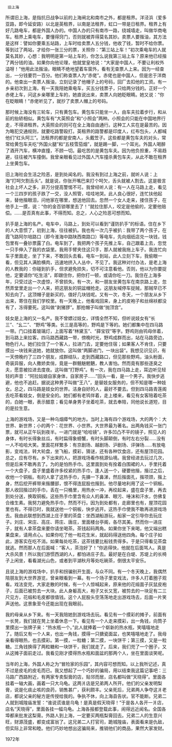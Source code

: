      旧上海 

   所谓旧上海，是指抗日战争以前的上海闸北和南市之外，都是租界。洋泾浜（爱多亚路，即今延安路）以北是英租界，以南是法租界，虹口一带是日租界。租界上有好几路电车，都是外国人办的。中国人办的只有南市一路，绕城墙走，叫做华商电车。租界上乘电车，要懂得窍门，否则就被弄得莫名其妙。卖票人要揩油，其方法是这样：譬如你要乘五站路，上车时给卖票人五分钱，他收了钱，暂时不给你票。等到过了两站，才给你一张三分的票，关照你：“第三站上车！”初次乘电车的人就莫名其妙，心想：我明明是第一站上车的，你怎么说我第三站上车？原来他已经揩了两分钱的油。如果你向他论理，他就堂皇地说：“大家是中国人，不要让利权外溢呀！”他用此法揩油，眼睛不绝地望着车窗外，看有无查票人上来。因为一经查出，一分钱要罚一百分。他们称查票人为“赤佬”。赤佬也是中国人，但是忠于洋商的。他查出一卖票人揩油，立刻记录了他帽子上的号码，回厂去扣他的工资。有一乡亲初次到上海，有一天我陪她乘电车，买五分钱票子，只给两分钱的。正好一个赤佬上车，问这乡亲哪里上车的，她直说出来，卖票人向她眨眼睛。她又说：“你在眨眼睛！”赤佬听见了，就抄了卖票人帽上的号码。 

   那时候上海没有三轮车，只有黄包车。黄包车只能坐一人，由车夫拉着步行，和从前的抬轿相似。黄包车有“大英照会”和“小照会”两种。小照会的只能在中国地界行走，不得进租界。大英照会的则可在全上海自由通行。这种工人实在是最苦的。因为略犯交通规则，就要吃路警殴打。英租界的路警都是印度人，红布包头，人都喊他们“红头阿三”。法租界的都是安南人，头戴笠子。这些都是黄包车夫的对头，常常给黄包车夫吃“外国火腿”和“五枝雪茄烟”，就是踢一脚，一个耳光。外国人喝醉了酒开汽车，横冲直撞，不顾一切。最吃苦的是黄包车夫。因为他负担重，不易趋避，往往被汽车撞倒。我曾亲眼看见过外国人汽车撞杀黄包车夫，从此不敢在租界上坐黄包车。 

   旧上海社会生活之险恶，是到处闻名的。我没有到过上海之前，就听人说：上海“打呵欠割舌头”。就是说，你张开嘴巴来打个呵欠，舌头就被人割去。这是极言社会上坏人之多，非万分提高警惕不可。我曾经听人说：有一人在马路上走，看见一个三四岁的孩子跌了一交，没人照管，哇哇地哭。此人良心很好，连忙扶他起来，替他揩眼泪，问他家在哪里，想送他回去。忽然一个女人走来，搂住孩子，在他手上一摸，说：“你的金百锁哪里去了！”就拉住那人，咬定是他偷的，定要他赔偿。……是否真有此事，不得而知。总之，人心之险恶可想而知。 

   扒手是上海的名产。电车中，马路上，到处可以看到“谨防扒手”的标语。住在乡下的人大意惯了，初到上海，往往被扒。我也有一次几乎被扒：我带了两个孩子，在霞飞路阿尔培路口（即今淮海中路陕西南路口）等电车，先向烟纸店兑一块钱，钱包里有一叠钞票露了白。电车到了，我把两个孩子先推上车，自己跟着上去，忽觉一只手伸入了我的衣袋里。我用手臂夹住这只手，那人就被我拖上车子。我连忙向车子里面走，坐了下来，不敢回头去看。电车一到站，此人立刻下车，我偷眼一看，但见其人满脸横肉，迅速地挤入人丛中，不见了。我这种对付办法，是老上海的人教我的：你碰到扒手，但求避免损失，切不可注意看他。否则，他以为你要捉他，定要请你“吃生活”，即跟住你，把你打一顿，或请你吃一刀。我住在上海多年，只受过这一次虚惊，不曾损失。有一次，和一朋友坐黄包车在南京路上走，忽然弄堂里走出一个人来，把这朋友的铜盆帽抢走。这朋友喊停车捉贼，那贼早已不知去向了。这顶帽子是新买的，值好几块钱呢。又有一次，冬天，一个朋友从乡下出来，寄住在我们学校里。有一天晚上，他看戏回来，身上的皮袍子和丝绵袄都没有了，冻得要死。这叫做“剥猪猡”。那抢帽子叫做“抛顶宫”。 

   妓女是上海的又一名产。我不曾嫖过妓女，详情全然不知，但听说妓女有“长三”、“幺二”、“野鸡”等类。长三是高等的，野鸡是下等的。她们都集中在四马路一带。门口挂着玻璃灯，上面写着“林黛玉”、“薛宝钗”等字。野鸡则由鸨母伴着，到马路上来拉客。四马路西藏路一带，傍晚时光，野鸡成群而出，站在马路旁边，物色行人。她们拉住了一个客人，拉进门去，定要他住宿；如果客人不肯住，只要摸出一块钱来送她，她就放你。这叫做“两脚进门，一块出袋”。我想见识见识，有一天傍晚约了三四个朋友，成群结队，走到西藏路口，但见那些野鸡，油头粉面，奇装异服，向人撒娇卖俏，竟是一群魑魅魍魉，教人害怕。然而竟有那些逐臭之夫，愿意被拉进去度夜。这叫做“打野鸡”。有一次，我在四马路上走，耳边听见轻轻的声音：“阿拉姑娘自家身体，自家房子……”回头一看，是一个男子。我快步逃避，他也不追赶。据说这种男子叫做“王八”，是替妓女服务的，但不知是哪一种妓女。总之，四马路是妓女的世界。洁身自好的人，最好不要去。但到四马路青莲阁去吃茶看妓女，倒是安全的。她们都有老鸨伴着，走上楼来，看见有女客陪着吃茶的，白她一眼，表示醋意；看见单身男子坐着吃茶，就去奉陪，同他说长道短，目的是拉生意。 

   上海的游戏场，又是一种乌烟瘴气的地方。当时上海有四个游戏场，大的两个：大世界、新世界；小的两个：花世界、小世界。大世界最为著名。出两角钱买一张门票，就可从正午玩到夜半。一进门就是“哈哈镜”，许多凹凸不平的镜子，照见人的身体，有时长得象丝瓜，有时扁得象螃蟹，有时头脚颠倒，有时左右分裂……没有一人不哈哈大笑。里面花样繁多：有京剧场、越剧场、沪剧场、评弹场……有放电影，变戏法，转大轮盘，坐飞船，摸彩，猜谜，还有各种饮食店，还有屋顶花园。总之，应有尽有。乡下出来的人，把游戏场看作桃源仙境。我曾经进去玩过几次，但是后来不敢再去了。为的是怕热手巾。这里面到处有拴着白围裙的人，手里托着一个大盘子，盘子里盛着许多绞紧的热手巾，逢人送一个，硬要他揩，揩过之后，收他一个铜板。有的人拿了这热手巾，先擤一下鼻涕，然后揩面孔，揩项颈，揩上身，然后挖开裤带来揩腰部，恨不得连屁股也揩到。他尽量地利用了这一个铜板。那人收回揩过的手巾，丢在一只桶里，用热水一冲，再绞起来，盛在盘子里，再去到处分送，换取铜板。这些热手巾里含有众人的鼻涕、眼污、唾沫和汗水，仿佛复合维生素。我努力避免热手巾，然而不行。因为到处都有，走廊里也有，屋顶花园里也有。不得已时，我就送他一个铜板，快步逃开。这热手巾使我不敢再进游戏场去。我由此联想到西湖上庄子里的茶盘：坐西湖船游玩，船家一定引导你去玩庄子。刘庄、宋庄、高庄、蒋庄、唐庄，里面楼台亭阁，各尽其美。然而你一进庄子，就有人拿茶盘来要你请坐喝茶。茶钱起码两角。如果你坐下来喝，他又端出糕果盘来，请用点心。如果你吃了他一粒花生米，就起码得送他四角。每个庄子如此，游客实在吃不消。如果每处吃茶，这茶钱要比船钱贵得多。于是只得看见茶盘就逃。然而那人在后面喊：“客人，茶泡好了！”你逃得快，他就在后面骂人。真是大杀风景！所以我们游惯西湖的人，都怕进庄子去。最好是在白堤、苏堤上的长椅子上闲坐，看看湖光山色，或者到平湖秋月等处吃碗茶，倒很太平安乐。 

   且说上海的游戏场中，扒手和拐骗别开生面，与众不同。有一个冬天晚上，我偶然陪朋友到大世界游览，曾亲眼看到一幕。有一个场子里变戏法，许多人打着圈子观看。戏法变完，大家走散的时候，有一个人惊喊起来，原来他的花缎面子灰鼠皮袍子，后面已被剪去一大块。此人身躯高大，袍子又长又宽，被剪去的一块足有二三尺见方，花缎和毛皮都很值钱。这个人屁股头空荡荡地走出游戏场去，后面一片笑声送他。这景象至今还能出现在我眼前。 

   我的母亲从乡下来。有一天我陪她到游戏场去玩。看见有一个摸彩的摊子，前面有一长凳，我们就在凳上坐着休息一下。看见有一个人走来摸彩，出一角钱，向筒子里摸出一张牌子来：“热水瓶一个。”此人就捧着一个崭新的热水瓶，笑嘻嘻地走了。随后又有一个人来，也出一角钱，摸得一只搪瓷面盆，也笑嘻嘻地走了。我母亲看得眼热，也去摸彩。第一摸，一粒糖；第二摸，一块饼干；第三摸，又是一粒糖。三角钱换得了两粒糖和一块饼干，我们就走了。后来，我们兜了一个圈子，又从这摊子面前走过。我看见刚才摸得热水瓶和面盆的那两个人，坐在里面谈笑呢。 

   当年的上海，外国人称之为“冒险家的乐园”，其内容可想而知。以上我所记述，真不过是皮毛的皮毛而已。我又想起了一个巧妙的骗局，用以结束我这篇记事吧：三马路广西路附近，有两家专卖梨膏的店，贴邻而居，店名都叫做“天晓得”。里面各挂着一轴大画，画着一只大乌龟。这两爿店是兄弟两人所开。他们的父亲发明梨膏，说是化痰止咳的良药，销售甚广，获利颇丰。父亲死后，兄弟两人争夺这爿老店，都说父亲的秘方是传授给我的。争执不休，向上海县告状。官不能断。兄弟二人就到城隍庙发誓：“谁说谎谁是乌龟！是真是假天晓得！”于是各人各开一爿店，店名“天晓得”，里面各挂一幅乌龟。上海各报都登载此事，闹得远近闻名。全国各埠都来批发这梨膏。外路人到上海，一定要买两瓶梨膏回去。兄弟二人的生意兴旺，财源茂盛，都变成富翁了。这兄弟二人打官司，跪城隍庙，表面看来是仇敌，但实际上非常和睦。他们巧妙地想出这骗局来，推销他们的商品，果然大家发财。 

   1972年 

